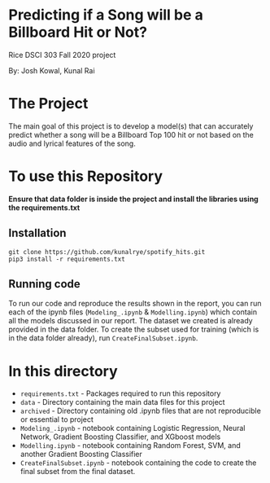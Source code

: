 # Predicting if a Song will be a Billboard Hit or Not?
Rice DSCI 303 Fall 2020 project

By: Josh Kowal, Kunal Rai

# The Project 

The main goal of this project is to develop a model(s) that can accurately predict whether a song will be a Billboard Top 100 hit or not based on the audio and lyrical features of the song. 


# To use this Repository

**Ensure that data folder is inside the project and install the libraries using the requirements.txt**


## Installation

`git clone https://github.com/kunalrye/spotify_hits.git` \
`pip3 install -r requirements.txt` 

## Running code 
To run our code and reproduce the results shown in the report, you can run each of the ipynb files (``Modeling_.ipynb`` & ``Modelling.ipynb``) which contain all the models discussed in our report. The dataset we created is already provided in the data folder. To create the subset used for training (which is in the data folder already), run ``CreateFinalSubset.ipynb``.


# In this directory

* ``requirements.txt`` - Packages required to run this repository
* ``data`` - Directory containing the main data files for this project
* ``archived`` - Directory containing old .ipynb files that are not reproducible or essential to project
* ``Modeling_.ipynb`` - notebook containing Logistic Regression, Neural Network, Gradient Boosting Classifier, and XGboost models
* ``Modelling.ipynb`` - notebook containing Random Forest, SVM, and another Gradient Boosting Classifier
* ``CreateFinalSubset.ipynb`` - notebook containing the code to create the final subset from the final dataset.



